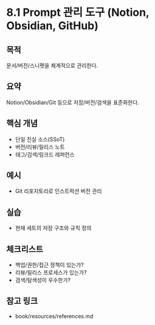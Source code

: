 # 8.1 Prompt 관리 도구 (Notion, Obsidian, GitHub)

## 목적
문서/버전/스니펫을 체계적으로 관리한다.

## 요약
Notion/Obsidian/Git 등으로 저장/버전/검색을 표준화한다.

## 핵심 개념
- 단일 진실 소스(SSoT)
- 버전/리뷰/릴리스 노트
- 태그/검색/링크드 레퍼런스

## 예시
- Git 리포지토리로 인스트럭션 버전 관리

## 실습
- 현재 세트의 저장 구조와 규칙 정의

## 체크리스트
- 백업/권한/접근 정책이 있는가?
- 리뷰/릴리스 프로세스가 있는가?
- 검색/탐색성이 우수한가?

## 참고 링크
- book/resources/references.md
